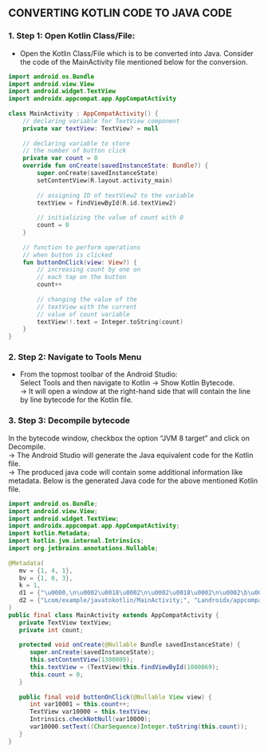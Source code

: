 ## CONVERTING KOTLIN CODE TO JAVA CODE

### 1. Step 1: Open Kotlin Class/File:
- Open the Kotlin Class/File which is to be converted into Java. Consider the code of the MainActivity file mentioned below for the conversion.

```kotlin
import android.os.Bundle 
import android.view.View 
import android.widget.TextView 
import androidx.appcompat.app.AppCompatActivity 
  
class MainActivity : AppCompatActivity() { 
    // declaring variable for TextView component 
    private var textView: TextView? = null
  
    // declaring variable to store 
    // the number of button click 
    private var count = 0
    override fun onCreate(savedInstanceState: Bundle?) { 
        super.onCreate(savedInstanceState) 
        setContentView(R.layout.activity_main) 
  
        // assigning ID of textView2 to the variable 
        textView = findViewById(R.id.textView2) 
  
        // initializing the value of count with 0 
        count = 0
    } 
  
    // function to perform operations 
    // when button is clicked 
    fun buttonOnClick(view: View?) { 
        // increasing count by one on 
        // each tap on the button 
        count++ 
  
        // changing the value of the 
        // textView with the current 
        // value of count variable 
        textView!!.text = Integer.toString(count) 
    } 
}
```

### 2. Step 2: Navigate to Tools Menu
- From the topmost toolbar of the Android Studio:  
Select Tools and then navigate to Kotlin 
-> Show Kotlin Bytecode.   
-> It will open a window at the right-hand side that will contain the line by line bytecode for the Kotlin file.

### 3. Step 3: Decompile bytecode
In the bytecode window, checkbox the option “JVM 8 target” and click on Decompile.   
-> The Android Studio will generate the Java equivalent code for the Kotlin file.   
-> The produced java code will contain some additional information like metadata. Below is the generated Java code for the above mentioned Kotlin file.

```java
import android.os.Bundle; 
import android.view.View; 
import android.widget.TextView; 
import androidx.appcompat.app.AppCompatActivity; 
import kotlin.Metadata; 
import kotlin.jvm.internal.Intrinsics; 
import org.jetbrains.annotations.Nullable; 
  
@Metadata( 
   mv = {1, 4, 1}, 
   bv = {1, 0, 3}, 
   k = 1, 
   d1 = {"\u0000,\n\u0002\u0018\u0002\n\u0002\u0018\u0002\n\u0002\b\u0002\n\u0002\u0010\b\n\u0000\n\u0002\u0018\u0002\n\u0000\n\u0002\u0010\u0002\n\u0000\n\u0002\u0018\u0002\n\u0002\b\u0002\n\u0002\u0018\u0002\n\u0000\u0018\u00002\u00020\u0001B\u0005¢\u0006\u0002\u0010\u0002J\u0010\u0010\u0007\u001a\u00020\b2\b\u0010\t\u001a\u0004\u0018\u00010\nJ\u0012\u0010\u000b\u001a\u00020\b2\b\u0010\f\u001a\u0004\u0018\u00010\rH\u0014R\u000e\u0010\u0003\u001a\u00020\u0004X\u0082\u000e¢\u0006\u0002\n\u0000R\u0010\u0010\u0005\u001a\u0004\u0018\u00010\u0006X\u0082\u000e¢\u0006\u0002\n\u0000¨\u0006\u000e"}, 
   d2 = {"Lcom/example/javatokotlin/MainActivity;", "Landroidx/appcompat/app/AppCompatActivity;", "()V", "count", "", "textView", "Landroid/widget/TextView;", "buttonOnClick", "", "view", "Landroid/view/View;", "onCreate", "savedInstanceState", "Landroid/os/Bundle;", "app"} 
) 
public final class MainActivity extends AppCompatActivity { 
   private TextView textView; 
   private int count; 
  
   protected void onCreate(@Nullable Bundle savedInstanceState) { 
      super.onCreate(savedInstanceState); 
      this.setContentView(1300009); 
      this.textView = (TextView)this.findViewById(1000069); 
      this.count = 0; 
   } 
  
   public final void buttonOnClick(@Nullable View view) { 
      int var10001 = this.count++; 
      TextView var10000 = this.textView; 
      Intrinsics.checkNotNull(var10000); 
      var10000.setText((CharSequence)Integer.toString(this.count)); 
   } 
}
```
